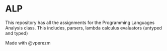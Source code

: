 # ALP
This repository has all the assignments for the Programming Languages Analysis class. This includes, parsers, lambda calculus evaluators (untyped and typed)

Made with @vperezm
